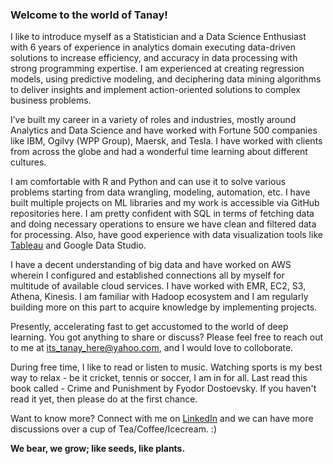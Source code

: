 ### Welcome to the world of Tanay!

I like to introduce myself as a Statistician and a Data Science Enthusiast with 6 years of experience in analytics domain executing data-driven solutions to increase efficiency, and accuracy in data processing with strong programming expertise. I am experienced at creating regression models, using predictive modeling, and deciphering data mining algorithms to deliver insights and implement action-oriented solutions to complex business problems. 

I’ve built my career in a variety of roles and industries, mostly around Analytics and Data Science and have worked with Fortune 500 companies like IBM, Ogilvy (WPP Group), Maersk, and Tesla. I have worked with clients from across the globe and had a wonderful time learning about different cultures.

I am comfortable with R and Python and can use it to solve various problems starting from data wrangling, modeling, automation, etc. I have built multiple projects on ML libraries and my work is accessible via GitHub repositories here. I am pretty confident with SQL in terms of fetching data and doing necessary operations to ensure we have clean and filtered data for processing. Also, have good experience with data visualization tools like [Tableau](https://public.tableau.com/profile/tanay.mukherjee#!/) and Google Data Studio.

I have a decent understanding of big data and have worked on AWS wherein I configured and established connections all by myself for multitude of available cloud services. I have worked with EMR, EC2, S3, Athena, Kinesis. I am familiar with Hadoop ecosystem and I am regularly building more on this part to acquire knowledge by implementing projects.

Presently, accelerating fast to get accustomed to the world of deep learning. You got anything to share or discuss? Please feel free to reach out to me at its_tanay_here@yahoo.com, and I would love to colloborate.

During free time, I like to read or listen to music. Watching sports is my best way to relax - be it cricket, tennis or soccer, I am in for all. Last read this book called - Crime and Punishment by Fyodor Dostoevsky. If you haven't read it yet, then please do at the first chance.

Want to know more? Connect with me on [LinkedIn](https://www.linkedin.com/in/tanay-mukherjee-96206861/) and we can have more discussions over a cup of Tea/Coffee/Icecream. :)

**We bear, we grow; like seeds, like plants.**
